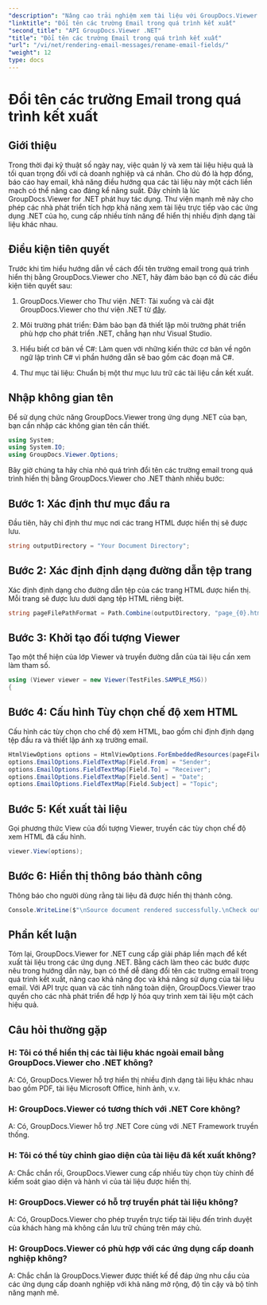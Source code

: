 ```yaml
---
"description": "Nâng cao trải nghiệm xem tài liệu với GroupDocs.Viewer cho .NET. Kết xuất và tùy chỉnh email một cách liền mạch."
"linktitle": "Đổi tên các trường Email trong quá trình kết xuất"
"second_title": "API GroupDocs.Viewer .NET"
"title": "Đổi tên các trường Email trong quá trình kết xuất"
"url": "/vi/net/rendering-email-messages/rename-email-fields/"
"weight": 12
type: docs
---
```

# Đổi tên các trường Email trong quá trình kết xuất

## Giới thiệu

Trong thời đại kỹ thuật số ngày nay, việc quản lý và xem tài liệu hiệu quả là tối quan trọng đối với cả doanh nghiệp và cá nhân. Cho dù đó là hợp đồng, báo cáo hay email, khả năng điều hướng qua các tài liệu này một cách liền mạch có thể nâng cao đáng kể năng suất. Đây chính là lúc GroupDocs.Viewer for .NET phát huy tác dụng. Thư viện mạnh mẽ này cho phép các nhà phát triển tích hợp khả năng xem tài liệu trực tiếp vào các ứng dụng .NET của họ, cung cấp nhiều tính năng để hiển thị nhiều định dạng tài liệu khác nhau.

## Điều kiện tiên quyết

Trước khi tìm hiểu hướng dẫn về cách đổi tên trường email trong quá trình hiển thị bằng GroupDocs.Viewer cho .NET, hãy đảm bảo bạn có đủ các điều kiện tiên quyết sau:

1. GroupDocs.Viewer cho Thư viện .NET: Tải xuống và cài đặt GroupDocs.Viewer cho thư viện .NET từ [đây](https://releases.groupdocs.com/viewer/net/).

2. Môi trường phát triển: Đảm bảo bạn đã thiết lập môi trường phát triển phù hợp cho phát triển .NET, chẳng hạn như Visual Studio.

3. Hiểu biết cơ bản về C#: Làm quen với những kiến thức cơ bản về ngôn ngữ lập trình C# vì phần hướng dẫn sẽ bao gồm các đoạn mã C#.

4. Thư mục tài liệu: Chuẩn bị một thư mục lưu trữ các tài liệu cần kết xuất.

## Nhập không gian tên

Để sử dụng chức năng GroupDocs.Viewer trong ứng dụng .NET của bạn, bạn cần nhập các không gian tên cần thiết.

```csharp
using System;
using System.IO;
using GroupDocs.Viewer.Options;
```

Bây giờ chúng ta hãy chia nhỏ quá trình đổi tên các trường email trong quá trình hiển thị bằng GroupDocs.Viewer cho .NET thành nhiều bước:

## Bước 1: Xác định thư mục đầu ra

Đầu tiên, hãy chỉ định thư mục nơi các trang HTML được hiển thị sẽ được lưu.

```csharp
string outputDirectory = "Your Document Directory";
```

## Bước 2: Xác định định dạng đường dẫn tệp trang

Xác định định dạng cho đường dẫn tệp của các trang HTML được hiển thị. Mỗi trang sẽ được lưu dưới dạng tệp HTML riêng biệt.

```csharp
string pageFilePathFormat = Path.Combine(outputDirectory, "page_{0}.html");
```

## Bước 3: Khởi tạo đối tượng Viewer

Tạo một thể hiện của lớp Viewer và truyền đường dẫn của tài liệu cần xem làm tham số.

```csharp
using (Viewer viewer = new Viewer(TestFiles.SAMPLE_MSG))
{
```

## Bước 4: Cấu hình Tùy chọn chế độ xem HTML

Cấu hình các tùy chọn cho chế độ xem HTML, bao gồm chỉ định định dạng tệp đầu ra và thiết lập ánh xạ trường email.

```csharp
HtmlViewOptions options = HtmlViewOptions.ForEmbeddedResources(pageFilePathFormat);
options.EmailOptions.FieldTextMap[Field.From] = "Sender";
options.EmailOptions.FieldTextMap[Field.To] = "Receiver";
options.EmailOptions.FieldTextMap[Field.Sent] = "Date";
options.EmailOptions.FieldTextMap[Field.Subject] = "Topic";
```

## Bước 5: Kết xuất tài liệu

Gọi phương thức View của đối tượng Viewer, truyền các tùy chọn chế độ xem HTML đã cấu hình.

```csharp
viewer.View(options);
```

## Bước 6: Hiển thị thông báo thành công

Thông báo cho người dùng rằng tài liệu đã được hiển thị thành công.

```csharp
Console.WriteLine($"\nSource document rendered successfully.\nCheck output in {outputDirectory}.");
```

## Phần kết luận

Tóm lại, GroupDocs.Viewer for .NET cung cấp giải pháp liền mạch để kết xuất tài liệu trong các ứng dụng .NET. Bằng cách làm theo các bước được nêu trong hướng dẫn này, bạn có thể dễ dàng đổi tên các trường email trong quá trình kết xuất, nâng cao khả năng đọc và khả năng sử dụng của tài liệu email. Với API trực quan và các tính năng toàn diện, GroupDocs.Viewer trao quyền cho các nhà phát triển để hợp lý hóa quy trình xem tài liệu một cách hiệu quả.

## Câu hỏi thường gặp

### H: Tôi có thể hiển thị các tài liệu khác ngoài email bằng GroupDocs.Viewer cho .NET không?

A: Có, GroupDocs.Viewer hỗ trợ hiển thị nhiều định dạng tài liệu khác nhau bao gồm PDF, tài liệu Microsoft Office, hình ảnh, v.v.

### H: GroupDocs.Viewer có tương thích với .NET Core không?

A: Có, GroupDocs.Viewer hỗ trợ .NET Core cùng với .NET Framework truyền thống.

### H: Tôi có thể tùy chỉnh giao diện của tài liệu đã kết xuất không?

A: Chắc chắn rồi, GroupDocs.Viewer cung cấp nhiều tùy chọn tùy chỉnh để kiểm soát giao diện và hành vi của tài liệu được hiển thị.

### H: GroupDocs.Viewer có hỗ trợ truyền phát tài liệu không?

A: Có, GroupDocs.Viewer cho phép truyền trực tiếp tài liệu đến trình duyệt của khách hàng mà không cần lưu trữ chúng trên máy chủ.

### H: GroupDocs.Viewer có phù hợp với các ứng dụng cấp doanh nghiệp không?

A: Chắc chắn là GroupDocs.Viewer được thiết kế để đáp ứng nhu cầu của các ứng dụng cấp doanh nghiệp với khả năng mở rộng, độ tin cậy và bộ tính năng mạnh mẽ.